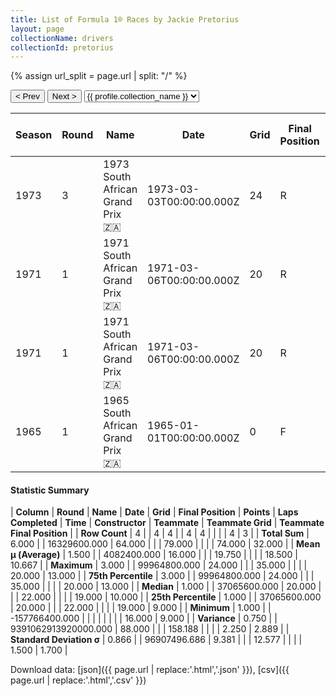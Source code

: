 ```yaml
---
title: List of Formula 1® Races by Jackie Pretorius
layout: page
collectionName: drivers
collectionId: pretorius
---
```


{% assign url_split = page.url | split: "/" %}
<div id="collection-navigation">
<button onclick="selector.options[selector.selectedIndex-1].value && (window.location = selector.options[selector.selectedIndex-1].value);">&lt; Prev</button>
<button onclick="selector.options[selector.selectedIndex+1].value && (window.location = selector.options[selector.selectedIndex+1].value);">Next &gt;</button>
<select id="selector" onchange="this.options[this.selectedIndex].value && (window.location = this.options[this.selectedIndex].value);">
  {% for collectionId in site.data[page.collectionName].refs %}
    {% if collectionId == page.collectionId %}
      {% assign selected = "selected" %}
    {% else %}
      {% assign selected = "" %}
    {% endif %}
    {% assign profile = site.data[page.collectionName][collectionId].profile %}
    <option value="/f1/{{ page.collectionName }}/{{ collectionId }}/{{ url_split[4] }}" {{ selected }}>{{ profile.collection_name }}</option>
  {% endfor %}
</select>
</div>

| Season | Round | Name | Date | Grid | Final Position | Points | Laps Completed | Time | Constructor | Teammate | Teammate Grid | Teammate Final Position |
|--|--|--|--|--|--|--|--|--|--|--|--|--|
| 1973 | 3 | 1973 South African Grand Prix 🇿🇦 | 1973-03-03T00:00:00.000Z | 24 | R | 0.0 | 35 |   | Iso Marlboro 🇬🇧 | [Howden Ganley 🇳🇿](/f1/drivers/ganley) | 19 | 10 |
| 1971 | 1 | 1971 South African Grand Prix 🇿🇦 | 1971-03-06T00:00:00.000Z | 20 | R | 0.0 | 22 |   | Brabham 🇬🇧 | [Graham Hill 🇬🇧](/f1/drivers/hill) | 19 | 9 |
| 1971 | 1 | 1971 South African Grand Prix 🇿🇦 | 1971-03-06T00:00:00.000Z | 20 | R | 0.0 | 22 |   | Brabham 🇬🇧 | [Dave Charlton 🇿🇦](/f1/drivers/charlton) | 16 | R |
| 1965 | 1 | 1965 South African Grand Prix 🇿🇦 | 1965-01-01T00:00:00.000Z | 0 | F | 0.0 | 0 |   | LDS-Alfa Romeo 🇿🇦 | [Sam Tingle 🇿🇼](/f1/drivers/tingle) | 20 | 13 |

#### Statistic Summary

| **Column** | **Round** | **Name** | **Date** | **Grid** | **Final Position** | **Points** | **Laps Completed** | **Time** | **Constructor** | **Teammate** | **Teammate Grid** | **Teammate Final Position** |
| **Row Count** | 4 |  | 4 | 4 |  | 4 | 4 |  |  |  | 4 | 3 |
| **Total Sum** | 6.000 |  | 16329600.000 | 64.000 |  |  | 79.000 |  |  |  | 74.000 | 32.000 |
| **Mean μ (Average)** | 1.500 |  | 4082400.000 | 16.000 |  |  | 19.750 |  |  |  | 18.500 | 10.667 |
| **Maximum** | 3.000 |  | 99964800.000 | 24.000 |  |  | 35.000 |  |  |  | 20.000 | 13.000 |
| **75th Percentile** | 3.000 |  | 99964800.000 | 24.000 |  |  | 35.000 |  |  |  | 20.000 | 13.000 |
| **Median** | 1.000 |  | 37065600.000 | 20.000 |  |  | 22.000 |  |  |  | 19.000 | 10.000 |
| **25th Percentile** | 1.000 |  | 37065600.000 | 20.000 |  |  | 22.000 |  |  |  | 19.000 | 9.000 |
| **Minimum** | 1.000 |  | -157766400.000 |  |  |  |  |  |  |  | 16.000 | 9.000 |
| **Variance** | 0.750 |  | 9391062913920000.000 | 88.000 |  |  | 158.188 |  |  |  | 2.250 | 2.889 |
| **Standard Deviation σ** | 0.866 |  | 96907496.686 | 9.381 |  |  | 12.577 |  |  |  | 1.500 | 1.700 |

Download data: [json]({{ page.url | replace:'.html','.json' }}), [csv]({{ page.url | replace:'.html','.csv' }})

